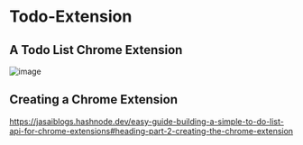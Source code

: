 # Todo-Extension
## A Todo List Chrome Extension

![image](https://github.com/user-attachments/assets/2191d093-aea0-4325-b7b4-f28fc4adbd48)


## Creating a Chrome Extension
https://jasaiblogs.hashnode.dev/easy-guide-building-a-simple-to-do-list-api-for-chrome-extensions#heading-part-2-creating-the-chrome-extension
